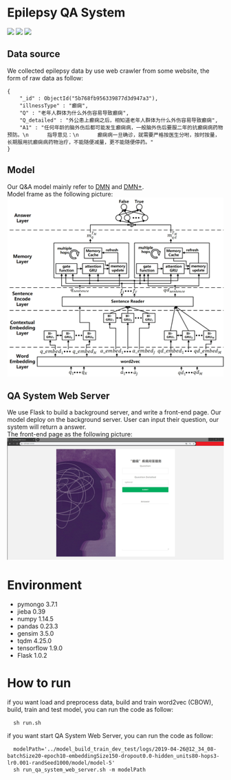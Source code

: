 # Epilepsy QA System
![](https://img.shields.io/badge/python-3.6-green.svg) ![](https://img.shields.io/badge/tensorflow-1.8.0-brightgreen.svg) ![](https://img.shields.io/badge/Flask-1.0.2-yellowgreen.svg)
## Data source
We collected epilepsy data by use web crawler from some website, the form of raw data as follow:
~~~
{
    "_id" : ObjectId("5b768fb956339877d3d947a3"),
    "illnessType" : "癫痫",
    "Q" : "老年人群体为什么外伤容易导致癫痫",
    "Q_detailed" : "外公患上癫痫之后，相知道老年人群体为什么外伤容易导致癫痫",
    "A1" : "任何年龄的脑外伤后都可能发生癫痫病，一般脑外伤后要服二年的抗癫痫病药物预防。\n      指导意见：\n      癫痫病一旦确诊，就需要严格按医生分咐，按时按量，长期服用抗癫痫病药物治疗，不能随便减量，更不能随便停药。"
}
~~~

## Model
Our Q&A model mainly refer to [DMN] and [DMN+].  
Model frame as the following picture:
![](./figure/model_frame.jpg)

## QA System Web Server
We use Flask to build a background server, and write a front-end page. Our model deploy on the background server. User can input their question, our system will return a answer.  
The front-end page as the following picture:
![](./figure/front-end_page.jpg)

# Environment
+ pymongo                3.7.1  
+ jieba                  0.39     
+ numpy                  1.14.5   
+ pandas                 0.23.3     
+ gensim                 3.5.0       
+ tqdm                   4.25.0
+ tensorflow             1.9.0   
+ Flask                  1.0.2

# How to run
if you want load and preprocess data, build and train word2vec (CBOW), build, train and test model, you can run the code as follow:
~~~
  sh run.sh
~~~
if you want start QA System Web Server, you can run the code as follow:
~~~
  modelPath='../model_build_train_dev_test/logs/2019-04-26@12_34_08-batchSize20-epoch10-embeddingSize150-dropout0.0-hidden_units80-hops3-lr0.001-randSeed1000/model/model-5'
  sh run_qa_system_web_server.sh -m modelPath
~~~

[DMN]: http://proceedings.mlr.press/v48/kumar16.pdf
[DMN+]: http://proceedings.mlr.press/v48/xiong16.pdf
